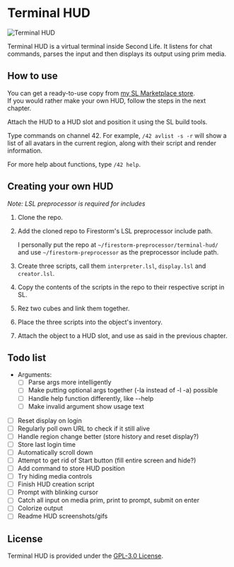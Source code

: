# Terminal HUD
![Terminal HUD](https://user-images.githubusercontent.com/33850042/33088552-352bc11e-ceee-11e7-9a7a-1961bd6dd097.png "HUD")

Terminal HUD is a virtual terminal inside Second Life.
It listens for chat commands, parses the input and then displays its output
using prim media.

## How to use
You can get a ready-to-use copy from [my SL Marketplace store](https://marketplace.secondlife.com/stores/63546).  
If you would rather make your own HUD, follow the steps in the next chapter.

Attach the HUD to a HUD slot and position it using the SL build tools.

Type commands on channel 42. For example, `/42 avlist -s -r` will
show a list of all avatars in the current region, along with their script
and render information.

For more help about functions, type `/42 help`.

## Creating your own HUD
*Note: LSL preprocessor is required for includes*

1. Clone the repo.
2. Add the cloned repo to Firestorm's LSL preprocessor include path.

    I personally put the repo at `~/firestorm-preprocessor/terminal-hud/`
    and use `~/firestorm-preprocessor` as the preprocessor include path.
3. Create three scripts, call them `interpreter.lsl`, `display.lsl` and `creator.lsl`.
4. Copy the contents of the scripts in the repo to their respective script in SL.
5. Rez two cubes and link them together.
6. Place the three scripts into the object's inventory.
7. Attach the object to a HUD slot, and use as said in the previous chapter.

## Todo list
- Arguments:
    - [ ] Parse args more intelligently
    - [ ] Make putting optional args together (-la instead of -l -a) possible
    - [ ] Handle help function differently, like <prog> --help
    - [ ] Make invalid argument show usage text
- [ ] Reset display on login
- [ ] Regularly poll own URL to check if it still alive
- [ ] Handle region change better (store history and reset display?)
- [ ] Store last login time
- [ ] Automatically scroll down
- [ ] Attempt to get rid of Start button (fill entire screen and hide?)
- [ ] Add command to store HUD position
- [ ] Try hiding media controls
- [ ] Finish HUD creation script
- [ ] Prompt with blinking cursor
- [ ] Catch all input on media prim, print to prompt, submit on enter
- [ ] Colorize output
- [ ] Readme HUD screenshots/gifs

## License
Terminal HUD is provided under the [GPL-3.0 License](https://github.com/bird-get/terminal-hud/blob/master/LICENSE).
